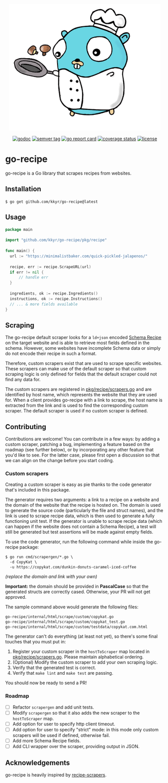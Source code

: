 <p align="center">
    <img src="logo.png" alt="go-recipe-logo" title="go-recipe" class="img-responsive" />
</p>

<p align="center">
    <a href="https://pkg.go.dev/github.com/kkyr/go-recipe?tab=doc"><img src="https://img.shields.io/badge/go.dev-reference-007d9c?logo=go&logoColor=white" alt="godoc" title="godoc"/></a>
    <a href="https://github.com/kkyr/go-recipe/tags"><img src="https://img.shields.io/github/v/tag/kkyr/go-recipe" alt="semver tag" title="semver tag"/></a>
    <a href="https://goreportcard.com/report/github.com/kkyr/go-recipe"><img src="https://goreportcard.com/badge/github.com/kkyr/go-recipe" alt="go report card" title="go report card"/></a>
    <a href="https://coveralls.io/github/kkyr/go-recipe?branch=main"><img src="https://coveralls.io/repos/github/kkyr/go-recipe/badge.svg?branch=main" alt="coverage status" title="coverage status"/></a>
    <a href="https://github.com/kkyr/go-recipe/blob/main/LICENSE"><img src="https://img.shields.io/github/license/kkyr/go-recipe" alt="license" title="license"/></a>
</p>

# go-recipe

go-recipe is a Go library that scrapes recipes from websites.

## Installation

`$ go get github.com/kkyr/go-recipe@latest`

## Usage

```go
package main

import "github.com/kkyr/go-recipe/pkg/recipe"

func main() {
  url := "https://minimalistbaker.com/quick-pickled-jalapenos/"

  recipe, err := recipe.ScrapeURL(url)
  if err != nil {
      // handle err
  }

  ingredients, ok := recipe.Ingredients()
  instructions, ok := recipe.Instructions()
  // ... & more fields available
}
```

## Scraping

The go-recipe default scraper looks for a `ld+json` encoded [Schema Recipe](https://schema.org/Recipe) on the target website and is able to retrieve most fields defined in the schema. However, some websites have incomplete Schema data or simply do not encode their recipe in such a format.

Therefore, custom scrapers exist that are used to scrape specific websites. These scrapers can make use of the default scraper so that custom scraping logic is only defined for fields that the default scraper could not find any data for.

The custom scrapers are registered in [pkg/recipe/scrapers.go](/pkg/recipe/scrapers.go) and are identified by host name, which represents the website that they are used for. When a client provides go-recipe with a link to scrape, the host name is extracted from the link and is used to find the corresponding custom scraper. The default scraper is used if no custom scraper is defined.

## Contributing

Contributions are welcome! You can contribute in a few ways: by adding a custom scraper, patching a bug, implementing a feature based on the roadmap (see further below), or by incorporating any other feature that you'd like to see. For the latter case, please first open a discussion so that we can align on the change before you start coding.

### Custom scrapers

Creating a custom scraper is easy as pie thanks to the code generator that's included in this package.

The generator requires two arguments: a link to a recipe on a website and the domain of the website that the recipe is hosted on. The domain is used to generate the source code (particularly the file and struct names), and the link is used to scrape recipe data, which is then used to generate a fully functioning unit test. If the generator is unable to scrape recipe data (which can happen if the website does not contain a Schema Recipe), a test will still be generated but test assertions will be made against empty fields.

To use the code generator, run the following command while inside the go-recipe package:

```shell
$ go run cmd/scrapergen/*.go \
  -d CopyKat \
  -u https://copykat.com/dunkin-donuts-caramel-iced-coffee
```

_(replace the domain and link with your own)_

**Important:** the domain should be provided in **PascalCase** so that the generated structs are correctly cased. Otherwise, your PR will not get approved.

The sample command above would generate the following files:

```shell
go-recipe/internal/html/scrape/custom/copykat.go
go-recipe/internal/html/scrape/custom/copykat_test.go
go-recipe/internal/html/scrape/custom/testdata/copykat.com.html
```

The generator can't do everything (at least not yet), so there's some final touches that you must put in:
1. Register your custom scraper in the `hostToScraper` map located in [pkg/recipe/scrapers.go](/pkg/recipe/scrapers.go). Please maintain alphabetical ordering.
2. (Optional) Modify the custom scraper to add your own scraping logic.
3. Verify that the generated test is correct.
4. Verify that `make lint` and `make test` are passing.

You should now be ready to send a PR!

### Roadmap

- [ ] Refactor `scrapergen` and add unit tests.
- [ ] Modify `scrapergen` so that it also adds the new scraper to the `hostToScraper` map.
- [ ] Add option for user to specify http client timeout.
- [ ] Add option for user to specify "strict" mode: in this mode only custom scrapers will be used if defined, otherwise fail.
- [ ] Add more Schema Recipe fields.
- [ ] Add CLI wrapper over the scraper, providing output in JSON.

## Acknowledgements

go-recipe is heavily inspired by [recipe-scrapers](https://github.com/hhursev/recipe-scrapers).
